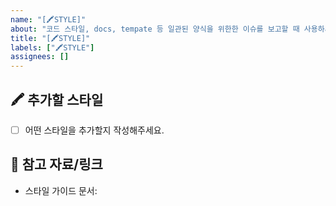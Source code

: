 ```yaml
---
name: "[🖍️STYLE]"
about: "코드 스타일, docs, tempate 등 일관된 양식을 위한한 이슈를 보고할 때 사용하세요."
title: "[🖍️STYLE]"
labels: ["🖍️STYLE"]
assignees: []
---
```


## 🖍️ 추가할 스타일
- [ ] 어떤 스타일을 추가할지 작성해주세요.

## 🔗 참고 자료/링크
- 스타일 가이드 문서:
